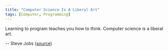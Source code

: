 ```yaml
---
title: "Computer Science Is A Liberal Art"
tags: [Computer, Programming]
---
```


Learning to program teaches you how to think. Computer science is a liberal art.

-- Steve Jobs ([source][source])

[source]: https://twitter.com/CompSciFact/status/712304312672714752
